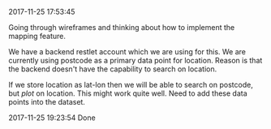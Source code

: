 2017-11-25 17:53:45 

Going through wireframes and thinking about how to implement the mapping feature.

We have a backend restlet account which we are using for this. 
We are currently using postcode as a primary data point for location.
Reason is that the backend doesn't have the capability to search on location. 

If we store location as lat-lon then we will be able to search on postcode, but _plot_ on location. This might work quite well. Need to add these data points into the dataset.

2017-11-25 19:23:54 Done
